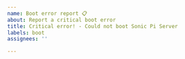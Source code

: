 ```yaml
---
name: Boot error report 📋
about: Report a critical boot error
title: Critical error! - Could not boot Sonic Pi Server
labels: boot
assignees: ''

---
```


<!-- Please paste below the boot error report, including the more details section, so it’s easier for us to help you 🙂 -->
